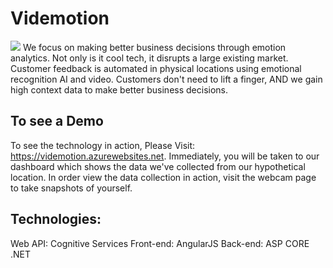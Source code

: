 # Videmotion #

![](http://i.imgur.com/73jHyBx.png)
We focus on making better business decisions through emotion analytics. Not only is it cool tech, it disrupts a large existing market. Customer feedback is automated in physical locations using emotional recognition AI and video. Customers don't need to lift a finger, AND we gain high context data to make better business decisions.

## To see a Demo

To see the technology in action, Please Visit: https://videmotion.azurewebsites.net. Immediately, you will be taken to our dashboard which shows the data we've collected from our hypothetical location. In order view the data collection in action, visit the webcam page to take snapshots of yourself.

## Technologies:
Web API: Cognitive Services
Front-end: AngularJS
Back-end: ASP CORE .NET
